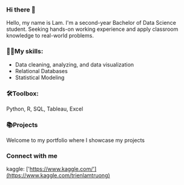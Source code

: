 ### Hi there 👋
Hello, my name is Lam. I'm a second-year Bachelor of Data Science student. Seeking hands-on working experience and apply classroom knowledge to
real-world problems. 
### 🐱‍👤My skills:
- Data cleaning, analyzing, and
data visualization
- Relational Databases
- Statistical Modeling

### 🛠️Toolbox:
Python, R, SQL,
Tableau, Excel

### 📚Projects
Welcome to my portfolio where I showcase my projects 

### Connect with me
kaggle: ['https://www.kaggle.com/'](https://www.kaggle.com/trienlamtruong)


<!--
**Lam-Truong/Lam-Truong** is a ✨ _special_ ✨ repository because its `README.md` (this file) appears on your GitHub profile.

Here are some ideas to get you started:

- 🔭 I’m currently working on ...
- 🌱 I’m currently learning ...
- 👯 I’m looking to collaborate on ...
- 🤔 I’m looking for help with ...
- 💬 Ask me about ...
- 📫 How to reach me: ...
- 😄 Pronouns: ...
- ⚡ Fun fact: ...
-->

